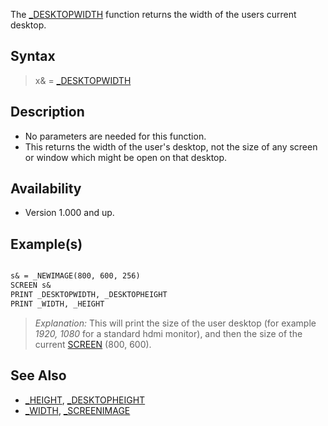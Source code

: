 The [_DESKTOPWIDTH](_DESKTOPWIDTH) function returns the width of the users current desktop.

## Syntax

> x& = [_DESKTOPWIDTH](_DESKTOPWIDTH)

## Description

* No parameters are needed for this function.
* This returns the width of the user's desktop, not the size of any screen or window which might be open on that desktop.

## Availability

* Version 1.000 and up.

## Example(s)

```vb

s& = _NEWIMAGE(800, 600, 256)
SCREEN s&
PRINT _DESKTOPWIDTH, _DESKTOPHEIGHT
PRINT _WIDTH, _HEIGHT

```

> *Explanation:* This will print the size of the user desktop (for example *1920, 1080* for a standard hdmi monitor), and then the size of the current [SCREEN](SCREEN) (800, 600).

## See Also

* [_HEIGHT](_HEIGHT), [_DESKTOPHEIGHT](_DESKTOPHEIGHT)
* [_WIDTH](_WIDTH), [_SCREENIMAGE](_SCREENIMAGE)
